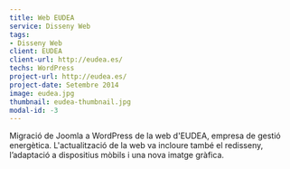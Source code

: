 ```yaml
---
title: Web EUDEA
service: Disseny Web
tags:
- Disseny Web
client: EUDEA
client-url: http://eudea.es/
techs: WordPress
project-url: http://eudea.es/
project-date: Setembre 2014
image: eudea.jpg
thumbnail: eudea-thumbnail.jpg
modal-id: -3
---
```

Migració de Joomla a WordPress de la web d'EUDEA, empresa de gestió energètica. L'actualització de la web va incloure també el redisseny, l’adaptació a dispositius mòbils i una nova imatge gràfica.
